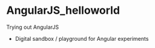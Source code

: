 AngularJS_helloworld
====================

Trying out AngularJS

* Digital sandbox / playground for Angular experiments
